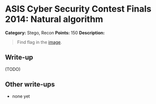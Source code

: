 # ASIS Cyber Security Contest Finals 2014: Natural algorithm

**Category:** Stego, Recon
**Points:** 150
**Description:**

> Find flag in the [image](sunflower_2b870888a7b24ca81ff00529550ecd5f).

## Write-up

(TODO)

## Other write-ups

* none yet
